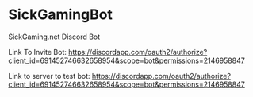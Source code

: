 # SickGamingBot
SickGaming.net Discord Bot

Link To Invite Bot: https://discordapp.com/oauth2/authorize?client_id=691452746632658954&scope=bot&permissions=2146958847

Link to server to test bot: https://discordapp.com/oauth2/authorize?client_id=691452746632658954&scope=bot&permissions=2146958847
